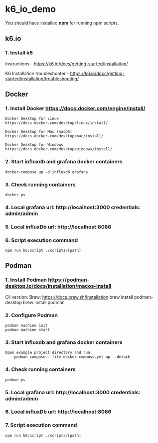 # k6_io_demo
You should have installed **npm** for running npm scripts.

## k6.io
### 1. Install k6
Instructions - https://k6.io/docs/getting-started/installation/

K6 Installation troubleshooter - https://k6.io/docs/getting-started/installation/troubleshooting/

## Docker
### 1. Install Docker https://docs.docker.com/engine/install/

    Docker Desktop for Linux https://docs.docker.com/desktop/linux/install/

    Docker Desktop for Mac (macOS)	https://docs.docker.com/desktop/mac/install/

    Docker Desktop for Windows https://docs.docker.com/desktop/windows/install/

### 2. Start influxdb and grafana docker containers
    docker-compose up -d influxdb grafana
### 3. Check running containers
    docker ps
### 4. Local grafana url: http://localhost:3000 credentials: admin/admin
### 5. Local influxDb url: http://localhost:8086
### 6. Script execution command
    npm run k6:script ./scripts/[path]

## Podman
### 1. Install Podman https://podman-desktop.io/docs/installation/macos-install
Cli version:
    Brew: https://docs.brew.sh/Installation
    brew install podman-desktop
    brew install podman
### 2. Configure Podman
    podman machine init
    podman machine start
### 3. Start influxdb and grafana docker containers
    Open example project directory and run:
        podman compose --file docker-compose.yml up --detach
### 4. Check running containers
    podman ps
### 5. Local grafana url: http://localhost:3000 credentials: admin/admin
### 6. Local influxDb url: http://localhost:8086
### 7. Script execution command
    npm run k6:script ./scripts/[path]



